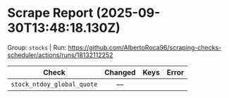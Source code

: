# Scrape Report (2025-09-30T13:48:18.130Z)

Group: `stocks`  |  Run: https://github.com/AlbertoRoca96/scraping-checks-scheduler/actions/runs/18132112252

| Check | Changed | Keys | Error |
|---|:---:|:--|:--|
| `stock_ntdoy_global_quote` | — |  |  |
